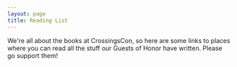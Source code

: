 ```yaml
---
layout: page
title: Reading List
---
```


We're all about the books at CrossingsCon, so here are some links to places where you can read all the stuff our Guests of Honor have written. Please go support them!
